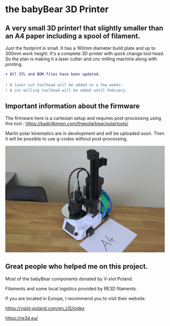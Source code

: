 # the babyBear 3D Printer
## A very small 3D printer! that slightly smaller than an A4 paper including a spool of filament.

Just the footprint is small. It has a 160mm diameter build plate and up to 300mm work height.
It's a complete 3D printer with quick change tool head. So the plan is making it a laser cutter and cnc milling machine along with printing.

```diff
+ All STL and BOM files have been updated.

! A laser cut toolhead will be added in a few weeks.
! A cnc milling toolhead will be added until February.
```
## Important information about the firmware
The firmware here is a cartesian setup and requires post-processing using this tool :
https://kadirilkimen.com/thepolarbear/polartools/

Marlin polar kinematics are in development and will be uploaded soon. Then it will be possible to use g-codes without post-processing.


<img src="/Media/babyBear.jpg" alt="babyBear" title="Optional title">


## Great people who helped me on this project.

Most of the babyBear components donated by V-slot Poland.

Filaments and some local logistics provided by RE3D filaments.

If you are located in Europe, I recommend you to visit their website.

https://vslot-poland.com/en_US/index

https://re3d.eu/
